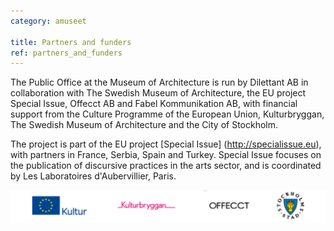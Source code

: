 ```yaml
---
category: amuseet

title: Partners and funders
ref: partners_and_funders
---
```


The Public Office at the Museum of Architecture is run by Dilettant AB in collaboration with The Swedish Museum of Architecture, the EU project Special Issue, Offecct AB and Fabel Kommunikation AB, with financial support from the Culture Programme of the European Union, Kulturbryggan, The Swedish Museum of Architecture and the City of Stockholm.

The project is part of the EU project [Special Issue] (http://specialissue.eu), with partners in France, Serbia, Spain and Turkey. Special Issue focuses on the publication of discursive practices in the arts sector, and is coordinated by Les Laboratoires d'Aubervillier, Paris.

![samarbete](/assets/img/logos.png)